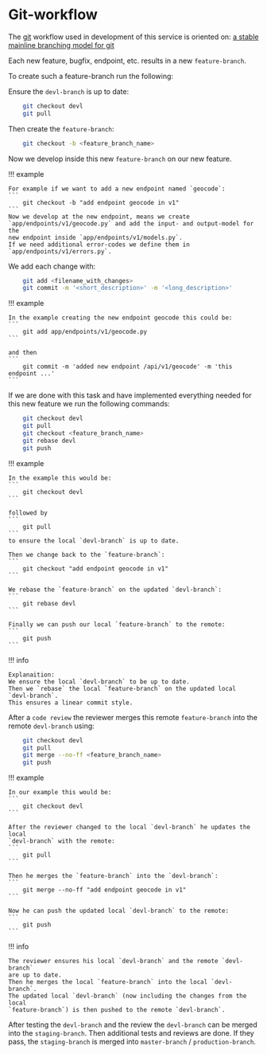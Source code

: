 # Git-workflow

The [git](../../references/index.html#git) workflow used in development of
this service is oriented on:
[a stable mainline branching model for git](http://www.bitsnbites.eu/a-stable-mainline-branching-model-for-git/)

Each new feature, bugfix, endpoint, etc. results in a new `feature-branch`.

To create such a feature-branch run the following:

Ensure the `devl-branch` is up to date:
```bash
    git checkout devl
    git pull
```

Then create the `feature-branch`:
```bash
    git checkout -b <feature_branch_name>
```

Now we develop inside this new `feature-branch` on our new feature.

!!! example

    For example if we want to add a new endpoint named `geocode`:
    ```
        git checkout -b "add endpoint geocode in v1"
    ```
    Now we develop at the new endpoint, means we create
    `app/endpoints/v1/geocode.py` and add the input- and output-model for the
    new endpoint inside `app/endpoints/v1/models.py`.
    If we need additional error-codes we define them in
    `app/endpoints/v1/errors.py`.

We add each change with:
```bash
    git add <filename_with_changes>
    git commit -m '<short_description>' -m '<long_description>'
```

!!! example

    In the example creating the new endpoint geocode this could be:
    ```
        git add app/endpoints/v1/geocode.py
    ```
    
    and then
    ```
        git commit -m 'added new endpoint /api/v1/geocode' -m 'this endpoint ...'
    ```

If we are done with this task and have implemented everything needed for this
new feature we run the following commands:
```bash
    git checkout devl
    git pull
    git checkout <feature_branch_name>
    git rebase devl
    git push
```

!!! example

    In the example this would be:
    ```
        git checkout devl
    ```
    
    followed by
    ```
        git pull
    ```
    to ensure the local `devl-branch` is up to date.
    
    Then we change back to the `feature-branch`:
    ```
        git checkout "add endpoint geocode in v1"
    ```
    
    We rebase the `feature-branch` on the updated `devl-branch`:
    ```
        git rebase devl
    ```
    
    Finally we can push our local `feature-branch` to the remote:
    ```
        git push
    ```

!!! info

    Explanaition:
    We ensure the local `devl-branch` to be up to date.
    Then we `rebase` the local `feature-branch` on the updated local
    `devl-branch`.
    This ensures a linear commit style.

After a `code review` the reviewer merges this remote `feature-branch` into the
remote `devl-branch` using:
```bash
    git checkout devl
    git pull
    git merge --no-ff <feature_branch_name>
    git push
```

!!! example

    In our example this would be:
    ```
        git checkout devl
    ```
    
    After the reviewer changed to the local `devl-branch` he updates the local
    `devl-branch` with the remote:
    ```
        git pull
    ```
    
    Then he merges the `feature-branch` into the `devl-branch`:
    ```
        git merge --no-ff "add endpoint geocode in v1"
    ```

    Now he can push the updated local `devl-branch` to the remote:
    ```
        git push
    ```

!!! info

    The reviewer ensures his local `devl-branch` and the remote `devl-branch`
    are up to date.
    Then he merges the local `feature-branch` into the local `devl-branch`.
    The updated local `devl-branch` (now including the changes from the local
    `feature-branch`) is then pushed to the remote `devl-branch`.


After testing the `devl-branch` and the review the `devl-branch` can be merged
into the `staging-branch`.
Then additional tests and reviews are done.
If they pass, the `staging-branch` is merged into `master-branch` /
`production-branch`.

